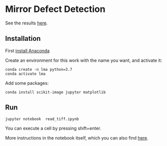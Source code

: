 # Mirror Defect Detection

See the results [here](read_tiff.ipynb).

## Installation

First [install Anaconda](https://thedatafrog.com/en/install-anaconda-data-science-python/)

Create an environment for this work with the name you want, and activate it:

```
conda create -n lma python=3.7
conda activate lma
```

Add some packages: 

```
conda install scikit-image jupyter matplotlib
```

## Run 

```
jupyter notebook  read_tiff.ipynb 
```

You can execute a cell by pressing shift+enter. 

More instructions in the notebook itself, which you can also find [here](read_tiff.ipynb).

